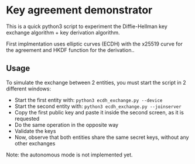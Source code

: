 # Key agreement demonstrator

This is a quick python3 script to experiment the Diffie-Hellman key exchange algorithm + key derivation algorithm.

First implmentation uses elliptic curves (ECDH) with the x25519 curve for the agreement and HKDF function for the derivation..

## Usage
To simulate the exchange between 2 entities, you must start the script in 2 different windows:
- Start the first entity with: `python3 ecdh_exchange.py --device`
- Start the second entity with: `python3 ecdh_exchange.py --joinserver`
- Copy the first public key and paste it inside the second screen, as it is requested
- Do the same operation in the opposite way
- Validate the keys
- Now, observe that both entities share the same secret keys, without any other exchanges

Note: the autonomous mode is not implemented yet.
